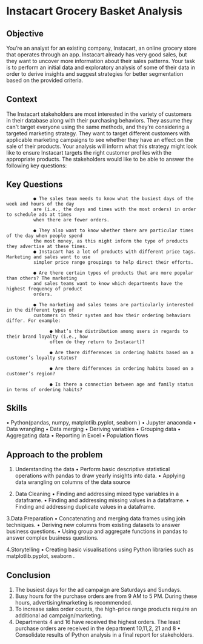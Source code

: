 
# Instacart Grocery Basket Analysis


## Objective
You’re an analyst for an existing company, Instacart, an online grocery store that operates
through an app. Instacart already has very good sales, but they want to uncover more
information about their sales patterns. Your task is to perform an initial data and exploratory
analysis of some of their data in order to derive insights and suggest strategies for better
segmentation based on the provided criteria.

## Context
The Instacart stakeholders are most interested in the variety of customers in their database
along with their purchasing behaviors. They assume they can't target everyone using the same
methods, and they’re considering a targeted marketing strategy. They want to target different
customers with applicable marketing campaigns to see whether they have an effect on the sale
of their products. Your analysis will inform what this strategy might look like to ensure Instacart
targets the right customer profiles with the appropriate products. The stakeholders would like to
be able to answer the following key questions:

## Key Questions
              ● The sales team needs to know what the busiest days of the week and hours of the day
              are (i.e., the days and times with the most orders) in order to schedule ads at times
              when there are fewer orders.
              
              ● They also want to know whether there are particular times of the day when people spend
              the most money, as this might inform the type of products they advertise at these times.
              ● Instacart has a lot of products with different price tags. Marketing and sales want to use
              simpler price range groupings to help direct their efforts.
              
              ● Are there certain types of products that are more popular than others? The marketing
              and sales teams want to know which departments have the highest frequency of product
              orders.
              
              ● The marketing and sales teams are particularly interested in the different types of
              customers in their system and how their ordering behaviors differ. For example:
              
                    ● What’s the distribution among users in regards to their brand loyalty (i.e., how
                    often do they return to Instacart)?
                    
                    ● Are there differences in ordering habits based on a customer’s loyalty status?
                    
                    ● Are there differences in ordering habits based on a customer’s region?
                    
                    ● Is there a connection between age and family status in terms of ordering habits?


## Skills

  • Python(pandas, numpy, matplotlib.pyplot, seaborn )
  • Jupyter anaconda
  • Data wrangling
  • Data merging
  • Deriving variables
  • Grouping data
  • Aggregating data
  • Reporting in Excel
  • Population flows


## Approach to the problem

  1. Understanding the data
  • Perform basic descriptive statistical operations with pandas to draw yearly insights into data.
  • Applying data wrangling on columns of the data source
  
  
  2. Data Cleaning
  • Finding and addressing mixed type variables in a dataframe.
  • Finding and addressing missing values in a dataframe.
  • Finding and addressing duplicate values in a dataframe.
  
  3.Data Preparation
  • Concatenating and merging data frames using join techniques.
  • Deriving new columns from existing datasets to answer business questions.
  • Using group and aggregate functions in pandas to answer complex business questions.
  
  
  4.Storytelling
  • Creating basic visualisations using Python libraries such as matplotlib.pyplot, seaborn .



## Conclusion
  1. The busiest days for the ad campaign are Saturdays and Sundays.
  2. Busy hours for the purchase orders are from 9 AM to 5 PM. During these hours, advertising/marketing is recommended.
  3. To increase sales order counts, the high-price range products require an additional ad campaign/marketing.
  4. Departments 4 and 16 have received the highest orders. The least purchase orders are received in the department 10,11,2, 21 and 8
    • Consolidate results of Python analysis in a final report for stakeholders.
